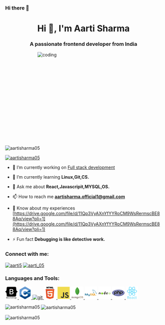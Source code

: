 ### Hi there 👋

<h1 align="center">Hi 👋, I'm Aarti Sharma</h1>
<h3 align="center">A passionate frontend developer from India</h3>
<img align="right" alt="coding" width="400" height="300" margin-bottom="2rem" src="https://media.tenor.com/S59bPkT0pqcAAAAC/programming.gif"/> 

<p align="left"> <img src="https://komarev.com/ghpvc/?username=aartisharma05&label=Profile%20views&color=0e75b6&style=flat" alt="aartisharma05" /> </p>

<p align="left"> <a href="https://github.com/ryo-ma/github-profile-trophy"><img src="https://github-profile-trophy.vercel.app/?username=aartisharma05" alt="aartisharma05" /></a> </p>

- 🔭 I’m currently working on [Full stack development](https://project-movie-database.netlify.app/)

- 🌱 I’m currently learning **Linux,Git,CS.**

- 💬 Ask me about **React,Javascripit,MYSQL,OS.**

- 📫 How to reach me **aartisharma.official1@gmail.com**

- 📄 Know about my experiences [https://drive.google.com/file/d/11Qp3VyAXnYfYYRoCM9WsRermscBE88Aq/view?pli=1](https://drive.google.com/file/d/11Qp3VyAXnYfYYRoCM9WsRermscBE88Aq/view?pli=1)

- ⚡ Fun fact **Debugging is like detective work.**

<h3 align="left">Connect with me:</h3>
<p align="left">
<a href="https://linkedin.com/in/aarti5" target="blank"><img align="center" src="https://raw.githubusercontent.com/rahuldkjain/github-profile-readme-generator/master/src/images/icons/Social/linked-in-alt.svg" alt="aarti5" height="30" width="40" /></a>
<a href="https://www.leetcode.com/aarti_05" target="blank"><img align="center" src="https://raw.githubusercontent.com/rahuldkjain/github-profile-readme-generator/master/src/images/icons/Social/leet-code.svg" alt="aarti_05" height="30" width="40" /></a>
</p>

<h3 align="left">Languages and Tools:</h3>
<p align="left"> <a href="https://getbootstrap.com" target="_blank" rel="noreferrer"> <img src="https://raw.githubusercontent.com/devicons/devicon/master/icons/bootstrap/bootstrap-plain-wordmark.svg" alt="bootstrap" width="40" height="40"/> </a> <a href="https://www.w3schools.com/cpp/" target="_blank" rel="noreferrer"> <img src="https://raw.githubusercontent.com/devicons/devicon/master/icons/cplusplus/cplusplus-original.svg" alt="cplusplus" width="40" height="40"/> </a> <a href="https://git-scm.com/" target="_blank" rel="noreferrer"> <img src="https://www.vectorlogo.zone/logos/git-scm/git-scm-icon.svg" alt="git" width="40" height="40"/> </a> <a href="https://www.w3.org/html/" target="_blank" rel="noreferrer"> <img src="https://raw.githubusercontent.com/devicons/devicon/master/icons/html5/html5-original-wordmark.svg" alt="html5" width="40" height="40"/> </a> <a href="https://developer.mozilla.org/en-US/docs/Web/JavaScript" target="_blank" rel="noreferrer"> <img src="https://raw.githubusercontent.com/devicons/devicon/master/icons/javascript/javascript-original.svg" alt="javascript" width="40" height="40"/> </a> <a href="https://www.mongodb.com/" target="_blank" rel="noreferrer"> <img src="https://raw.githubusercontent.com/devicons/devicon/master/icons/mongodb/mongodb-original-wordmark.svg" alt="mongodb" width="40" height="40"/> </a> <a href="https://www.mysql.com/" target="_blank" rel="noreferrer"> <img src="https://raw.githubusercontent.com/devicons/devicon/master/icons/mysql/mysql-original-wordmark.svg" alt="mysql" width="40" height="40"/> </a> <a href="https://nodejs.org" target="_blank" rel="noreferrer"> <img src="https://raw.githubusercontent.com/devicons/devicon/master/icons/nodejs/nodejs-original-wordmark.svg" alt="nodejs" width="40" height="40"/> </a> <a href="https://www.php.net" target="_blank" rel="noreferrer"> <img src="https://raw.githubusercontent.com/devicons/devicon/master/icons/php/php-original.svg" alt="php" width="40" height="40"/> </a> <a href="https://reactjs.org/" target="_blank" rel="noreferrer"> <img src="https://raw.githubusercontent.com/devicons/devicon/master/icons/react/react-original-wordmark.svg" alt="react" width="40" height="40"/> </a> </p>

<p><img align="left" src="https://github-readme-stats.vercel.app/api/top-langs?username=aartisharma05&show_icons=true&locale=en&layout=compact" alt="aartisharma05" /></p>

<p>&nbsp;<img align="center" src="https://github-readme-stats.vercel.app/api?username=aartisharma05&show_icons=true&locale=en" alt="aartisharma05" /></p>

<p><img align="center" src="https://github-readme-streak-stats.herokuapp.com/?user=aartisharma05&" alt="aartisharma05" /></p>



